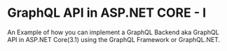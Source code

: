 # GraphQL API in ASP.NET CORE - I
An Example of how you can implement a GraphQL Backend aka GraphQL API in ASP.NET Core(3.1) using the GraphQL Framework or GraphQL.NET.
